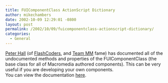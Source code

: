 ```yaml
---
title: FUIComponentClass ActionScript Dictionary
author: mikechambers
date: 2002-10-09 12:29:01 -0800
layout: post
permalink: /2002/10/09/fuicomponentclass-actionscript-dictionary/
categories:
  - General
---
```



[Peter Hall][1] (of [FlashCoders][2], and [Team MM][3] fame) has documented all of the undocumented methods and properties of the FUIComponentClass (the base class for all of Macromedia authored components). This can be very useful if you are developing your own components.  
You can view the documentation [here][4].

 [1]: http://www.peterjoel.com/blog/
 [2]: http://chattyfig.figleaf.com
 [3]: http://www.macromedia.com/support/forums/team_macromedia/
 [4]: http://www.peterjoel.com/ActionScript/fuicomponentclass.php